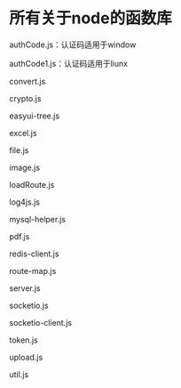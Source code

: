 # 所有关于node的函数库 #
authCode.js：认证码适用于window

authCode1.js：认证码适用于liunx

convert.js

crypto.js

easyui-tree.js

excel.js

file.js

image.js

loadRoute.js

log4js.js

mysql-helper.js

pdf.js

redis-client.js

route-map.js

server.js

socketio.js

socketio-client.js

token.js

upload.js

util.js
